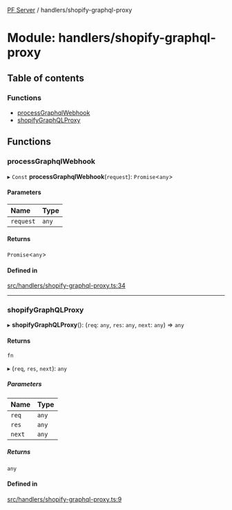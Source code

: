 [PF Server](../README.md) / handlers/shopify-graphql-proxy

# Module: handlers/shopify-graphql-proxy

## Table of contents

### Functions

- [processGraphqlWebhook](handlers_shopify_graphql_proxy.md#processgraphqlwebhook)
- [shopifyGraphQLProxy](handlers_shopify_graphql_proxy.md#shopifygraphqlproxy)

## Functions

### processGraphqlWebhook

▸ `Const` **processGraphqlWebhook**(`request`): `Promise`<`any`\>

#### Parameters

| Name | Type |
| :------ | :------ |
| `request` | `any` |

#### Returns

`Promise`<`any`\>

#### Defined in

[src/handlers/shopify-graphql-proxy.ts:34](https://bitbucket.org/bravebits/pfserver/src/83cf3bb/src/handlers/shopify-graphql-proxy.ts#lines-34)

___

### shopifyGraphQLProxy

▸ **shopifyGraphQLProxy**(): (`req`: `any`, `res`: `any`, `next`: `any`) => `any`

#### Returns

`fn`

▸ (`req`, `res`, `next`): `any`

##### Parameters

| Name | Type |
| :------ | :------ |
| `req` | `any` |
| `res` | `any` |
| `next` | `any` |

##### Returns

`any`

#### Defined in

[src/handlers/shopify-graphql-proxy.ts:9](https://bitbucket.org/bravebits/pfserver/src/83cf3bb/src/handlers/shopify-graphql-proxy.ts#lines-9)
